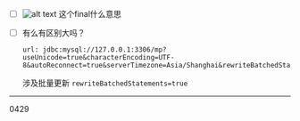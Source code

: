 - [ ] ![alt text](https://cdn.jsdelivr.net/gh/sword4869/pic1@main/images/202407112217535.png) 这个final什么意思
- [ ] 有么有区别大吗？

    ```
    url: jdbc:mysql://127.0.0.1:3306/mp?useUnicode=true&characterEncoding=UTF-8&autoReconnect=true&serverTimezone=Asia/Shanghai&rewriteBatchedStatements=true
    ```

    涉及批量更新 `rewriteBatchedStatements=true`

---
0429

